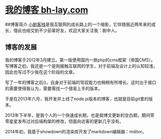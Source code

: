[我的博客 bh-lay.com](http://bh-lay.com)
======

##博客简介
[小剧客栈](http://bh-lay.com)是我互联网的成长路上的一个缩影，它伴随我近两年来的成长，借此也结交到不少前辈好友，欢迎大家关注我：剧中人。

## 博客的发展
我的博客于2012年3月建立。第一版使用国内一款php的cms框架（帝国CMS）。
写博客之初，我还是一个是刚接触互联网的学生，对于前端及设计上的认知较浅，因此也写过不少我在这个阶段的文章。

写了一年的博客之后()，自身对于前端的驾驭能力也稍稍有所增长。这时出于接口的需要使得我认为，需要需找一个很易上手的版本。

于是在2013年六月，我开发并上线了node.js版本的博客，也就是目前git里的版本。

2013年下半年，是我个人的一个快速成长期，也是我博文更新的空白期，期间零零星星发布过对后端构架的修改，但面向访客的更新几乎没有。

2014年初，我基于showdown的渲染库开发了markdown编辑器：mditor。



